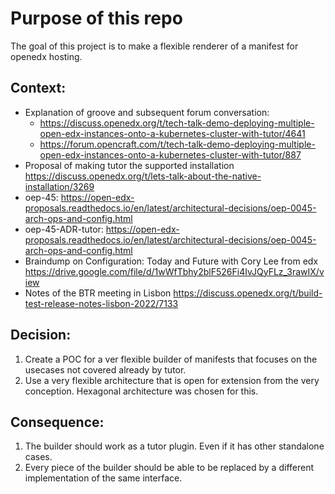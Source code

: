 Purpose of this repo
====================


The goal of this project is to make a flexible renderer of a manifest for openedx hosting.


Context:
--------

- Explanation of groove and subsequent forum conversation:
    * https://discuss.openedx.org/t/tech-talk-demo-deploying-multiple-open-edx-instances-onto-a-kubernetes-cluster-with-tutor/4641
    * https://forum.opencraft.com/t/tech-talk-demo-deploying-multiple-open-edx-instances-onto-a-kubernetes-cluster-with-tutor/887
- Proposal of making tutor the supported installation https://discuss.openedx.org/t/lets-talk-about-the-native-installation/3269
- oep-45: https://open-edx-proposals.readthedocs.io/en/latest/architectural-decisions/oep-0045-arch-ops-and-config.html
- oep-45-ADR-tutor: https://open-edx-proposals.readthedocs.io/en/latest/architectural-decisions/oep-0045-arch-ops-and-config.html
- Braindump on Configuration: Today and Future with Cory Lee from edx https://drive.google.com/file/d/1wWfTbhy2blF526Fi4IvJQyFLz_3rawIX/view
- Notes of the BTR meeting in Lisbon https://discuss.openedx.org/t/build-test-release-notes-lisbon-2022/7133


Decision:
---------

1. Create a POC for a ver flexible builder of manifests that focuses on the usecases not covered already by tutor.
2. Use a very flexible architecture that is open for extension from the very conception. Hexagonal architecture was chosen for this.


Consequence:
------------

1. The builder should work as a tutor plugin. Even if it has other standalone cases.
2. Every piece of the builder should be able to be replaced by a different implementation of the same interface.
